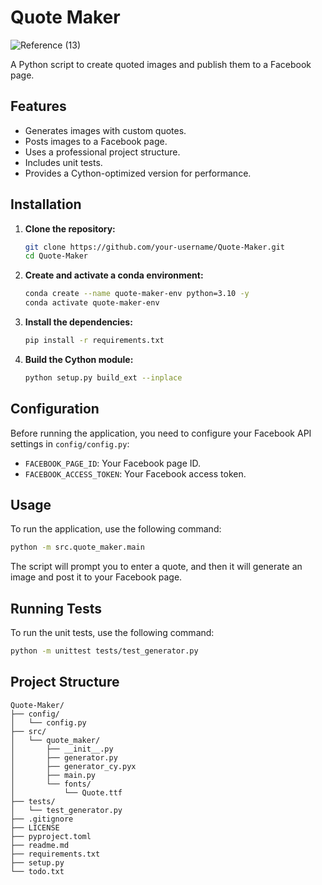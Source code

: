# Quote Maker

![Reference (13)](https://user-images.githubusercontent.com/2623563/144739215-6b1cac28-fe6e-4ee0-8355-baa11443b1de.png)

A Python script to create quoted images and publish them to a Facebook page.

## Features

-   Generates images with custom quotes.
-   Posts images to a Facebook page.
-   Uses a professional project structure.
-   Includes unit tests.
-   Provides a Cython-optimized version for performance.

## Installation

1.  **Clone the repository:**

    ```sh
    git clone https://github.com/your-username/Quote-Maker.git
    cd Quote-Maker
    ```

2.  **Create and activate a conda environment:**

    ```sh
    conda create --name quote-maker-env python=3.10 -y
    conda activate quote-maker-env
    ```

3.  **Install the dependencies:**

    ```sh
    pip install -r requirements.txt
    ```

4.  **Build the Cython module:**

    ```sh
    python setup.py build_ext --inplace
    ```

## Configuration

Before running the application, you need to configure your Facebook API settings in `config/config.py`:

-   `FACEBOOK_PAGE_ID`: Your Facebook page ID.
-   `FACEBOOK_ACCESS_TOKEN`: Your Facebook access token.

## Usage

To run the application, use the following command:

```sh
python -m src.quote_maker.main
```

The script will prompt you to enter a quote, and then it will generate an image and post it to your Facebook page.

## Running Tests

To run the unit tests, use the following command:

```sh
python -m unittest tests/test_generator.py
```

## Project Structure

```
Quote-Maker/
├── config/
│   └── config.py
├── src/
│   └── quote_maker/
│       ├── __init__.py
│       ├── generator.py
│       ├── generator_cy.pyx
│       ├── main.py
│       └── fonts/
│           └── Quote.ttf
├── tests/
│   └── test_generator.py
├── .gitignore
├── LICENSE
├── pyproject.toml
├── readme.md
├── requirements.txt
├── setup.py
└── todo.txt
```
